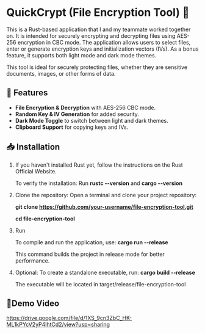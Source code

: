 # **QuickCrypt (File Encryption Tool)** 🔐
This is a Rust-based application that I and my teammate worked together on. It is intended for securely encrypting and decrypting files using AES-256 encryption in CBC mode. The application allows users to select files, enter or generate encryption keys and initialization vectors (IVs). As a bonus feature, it supports both light mode and dark mode themes.

This tool is ideal for securely protecting files, whether they are sensitive documents, images, or other forms of data.

## 🚀 Features
- **File Encryption & Decryption** with AES-256 CBC mode.
- **Random Key & IV Generation** for added security.
- **Dark Mode Toggle** to switch between light and dark themes.
- **Clipboard Support** for copying keys and IVs.

## 📥 Installation

1. If you haven't installed Rust yet, follow the instructions on the Rust Official Website.

    To verify the installation: Run **rustc --version** and **cargo --version**

2. Clone the repository:
    Open a terminal and clone your project repository:

    **git clone https://github.com/your-username/file-encryption-tool.git**

    **cd file-encryption-tool**

3. Run
   
    To compile and run the application, use: **cargo run --release**

    This command builds the project in release mode for better performance.

4. Optional: To create a standalone executable, run: **cargo build --release**

    The executable will be located in target/release/file-encryption-tool

## 📼Demo Video
  https://drive.google.com/file/d/1XS_9cn3ZbC_HK-ML1kPYcV2yP4lhtCd2/view?usp=sharing
